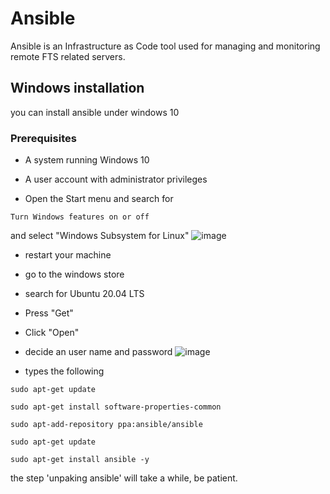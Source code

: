 # Ansible 
Ansible is an Infrastructure as Code tool used for managing and monitoring remote FTS related servers.

## Windows installation
you can install ansible under windows 10

### Prerequisites

* A system running Windows 10
* A user account with administrator privileges


* Open the Start menu and search for 
```
Turn Windows features on or off
```
and select "Windows Subsystem for Linux" 
![image](https://user-images.githubusercontent.com/60719165/147415385-e0a9fa0b-2223-4651-ba3a-066f122fdada.png)

* restart your machine
* go to the windows store
* search for Ubuntu 20.04 LTS
* Press "Get"
* Click "Open"
* decide an user name and password
![image](https://user-images.githubusercontent.com/60719165/147415590-3897963b-839a-4f84-95e2-6566d001def4.png)

* types the following
```
sudo apt-get update
```

```
sudo apt-get install software-properties-common
```

```
sudo apt-add-repository ppa:ansible/ansible
```

```
sudo apt-get update
```

```
sudo apt-get install ansible -y
```
the step 'unpaking ansible' will take a while, be patient.
